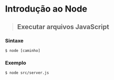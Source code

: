 # Introdução ao Node

> ## **Executar arquivos JavaScript**

### **Sintaxe**

```shell
$ node [caminho]
```

### **Exemplo**

```shell
$ node src/server.js
```
